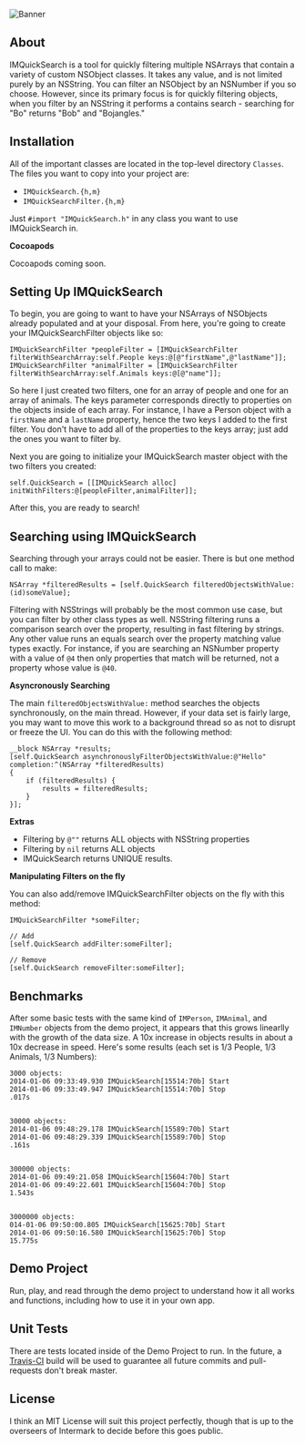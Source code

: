 ![Banner](https://raw.github.com/intermark/IMQuickSearch/master/Images/banner.png)

## About

IMQuickSearch is a tool for quickly filtering multiple NSArrays that contain a variety of custom NSObject classes. It takes any value, and is not limited purely by an NSString. You can filter an NSObject by an NSNumber if you so choose. However, since its primary focus is for quickly filtering objects, when you filter by an NSString it performs a contains search - searching for "Bo" returns "Bob" and "Bojangles."

## Installation

All of the important classes are located in the top-level directory <code>Classes</code>. The files you want to copy into your project are:

* <code>IMQuickSearch.{h,m}</code>
* <code>IMQuickSearchFilter.{h,m}</code>

Just <code>#import "IMQuickSearch.h"</code> in any class you want to use IMQuickSearch in.

**Cocoapods**

Cocoapods coming soon.

## Setting Up IMQuickSearch

To begin, you are going to want to have your NSArrays of NSObjects already populated and at your disposal. From here, you're going to create your IMQuickSearchFilter objects like so:

```objc
IMQuickSearchFilter *peopleFilter = [IMQuickSearchFilter filterWithSearchArray:self.People keys:@[@"firstName",@"lastName"]];
IMQuickSearchFilter *animalFilter = [IMQuickSearchFilter filterWithSearchArray:self.Animals keys:@[@"name"]];
```
So here I just created two filters, one for an array of people and one for an array of animals. The keys parameter corresponds directly to properties on the objects inside of each array. For instance, I have a Person object with a <code>firstName</code> and a <code>lastName</code> property, hence the two keys I added to the first filter. You don't have to add all of the properties to the keys array; just add the ones you want to filter by.

Next you are going to initialize your IMQuickSearch master object with the two filters you created:

```objc
self.QuickSearch = [[IMQuickSearch alloc] initWithFilters:@[peopleFilter,animalFilter]];
```

After this, you are ready to search!

## Searching using IMQuickSearch

Searching through your arrays could not be easier. There is but one method call to make:

```objc
NSArray *filteredResults = [self.QuickSearch filteredObjectsWithValue:(id)someValue];
```

Filtering with NSStrings will probably be the most common use case, but you can filter by other class types as well. NSString filtering runs a comparison search over the property, resulting in fast filtering by strings. Any other value runs an equals search over the property matching value types exactly. For instance, if you are searching an NSNumber property with a value of <code>@4</code> then only properties that match will be returned, not a property whose value is <code>@40</code>.

**Asyncronously Searching**

The main <code>filteredObjectsWithValue:</code> method searches the objects synchronously, on the main thread. However, if your data set is fairly large, you may want to move this work to a background thread so as not to disrupt or freeze the UI. You can do this with the following method:

```objc
__block NSArray *results;
[self.QuickSearch asynchronouslyFilterObjectsWithValue:@"Hello" completion:^(NSArray *filteredResults)
{
    if (filteredResults) {
        results = filteredResults;
    }
}];
```

**Extras**
* Filtering by <code>@""</code> returns ALL objects with NSString properties
* Filtering by <code>nil</code> returns ALL objects
* IMQuickSearch returns UNIQUE results.

**Manipulating Filters on the fly**

You can also add/remove IMQuickSearchFilter objects on the fly with this method:

```objc
IMQuickSearchFilter *someFilter;

// Add
[self.QuickSearch addFilter:someFilter];

// Remove
[self.QuickSearch removeFilter:someFilter];
```

## Benchmarks

After some basic tests with the same kind of <code>IMPerson</code>, <code>IMAnimal</code>, and <code>IMNumber</code> objects from the demo project, it appears that this grows linearlly with the growth of the data size. A 10x increase in objects results in about a 10x decrease in speed. Here's some results (each set is 1/3 People, 1/3 Animals, 1/3 Numbers):

```
3000 objects:
2014-01-06 09:33:49.930 IMQuickSearch[15514:70b] Start
2014-01-06 09:33:49.947 IMQuickSearch[15514:70b] Stop
.017s


30000 objects:
2014-01-06 09:48:29.178 IMQuickSearch[15589:70b] Start
2014-01-06 09:48:29.339 IMQuickSearch[15589:70b] Stop
.161s


300000 objects:
2014-01-06 09:49:21.058 IMQuickSearch[15604:70b] Start
2014-01-06 09:49:22.601 IMQuickSearch[15604:70b] Stop
1.543s


3000000 objects:
014-01-06 09:50:00.805 IMQuickSearch[15625:70b] Start
2014-01-06 09:50:16.580 IMQuickSearch[15625:70b] Stop
15.775s
```

## Demo Project

Run, play, and read through the demo project to understand how it all works and functions, including how to use it in your own app.

## Unit Tests

There are tests located inside of the Demo Project to run. In the future, a [Travis-CI](https://www.travis-ci.org) build will be used to guarantee all future commits and pull-requests don't break master.

## License

I think an MIT License will suit this project perfectly, though that is up to the overseers of Intermark to decide before this goes public.
